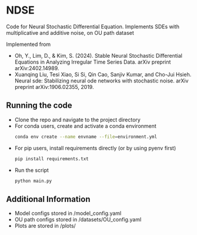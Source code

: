 # NDSE

Code for Neural Stochastic Differential Equation. Implements SDEs with multiplicative and additive noise, on OU path dataset

Implemented from
- Oh, Y., Lim, D., & Kim, S. (2024). Stable Neural Stochastic Differential Equations in Analyzing Irregular Time Series Data. arXiv preprint arXiv:2402.14989.
- Xuanqing Liu, Tesi Xiao, Si Si, Qin Cao, Sanjiv Kumar, and Cho-Jui Hsieh. Neural sde: Stabilizing neural ode
networks with stochastic noise. arXiv preprint arXiv:1906.02355, 2019.

## Running the code

- Clone the repo and navigate to the project directory
- For conda users, create and activate a conda environment
  ```bash
  conda env create --name envname --file=environment.yml
  ```
- For pip users, install requirements directly (or by using pyenv first)
  ```bash
  pip install requirements.txt
  ```
- Run the script
  ```bash
  python main.py
  ```

## Additional Information

- Model configs stored in /model_config.yaml
- OU path configs stored in /datasets/OU_config.yaml
- Plots are stored in /plots/
